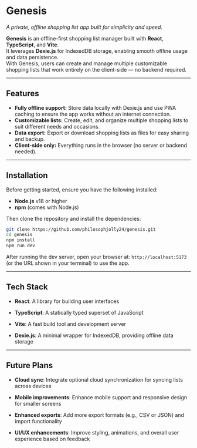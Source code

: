 # Genesis
*A private, offline shopping list app built for simplicity and speed.*

**Genesis** is an offline-first shopping list manager built with **React**, **TypeScript**, and **Vite**.  
It leverages **Dexie.js** for IndexedDB storage, enabling smooth offline usage and data persistence.  
With Genesis, users can create and manage multiple customizable shopping lists that work entirely on the client-side — no backend required.

---

## Features

- **Fully offline support:** Store data locally with Dexie.js and use PWA caching to ensure the app works without an internet connection.  
- **Customizable lists:** Create, edit, and organize multiple shopping lists to suit different needs and occasions.  
- **Data export:** Export or download shopping lists as files for easy sharing and backup.  
- **Client-side only:** Everything runs in the browser (no server or backend needed).  

---

## Installation

Before getting started, ensure you have the following installed:

- **Node.js** v18 or higher  
- **npm** (comes with Node.js)

Then clone the repository and install the dependencies:

```bash
git clone https://github.com/philosophjolly24/genesis.git
cd genesis
npm install
npm run dev
```

After running the dev server, open your browser at: ``` http://localhost:5173 ``` (or the URL shown in your terminal) to use the app.

---

## Tech Stack

- **React**: A library for building user interfaces

- **TypeScript**: A statically typed superset of JavaScript

- **Vite**: A fast build tool and development server

- **Dexie.js**: A minimal wrapper for IndexedDB, providing offline data storage
  
---

## Future Plans

- **Cloud sync**: Integrate optional cloud synchronization for syncing lists across devices

- **Mobile improvements**: Enhance mobile support and responsive design for smaller screens

- **Enhanced exports**: Add more export formats (e.g., CSV or JSON) and import functionality

- **UI/UX enhancements**: Improve styling, animations, and overall user experience based on feedback
